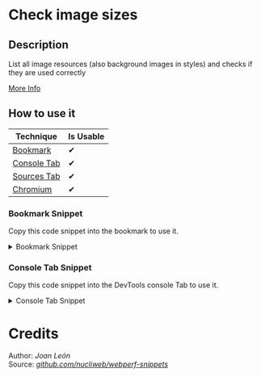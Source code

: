 # Check image sizes

## Description

List all image resources (also background images in styles) and checks if they are used correctly

[More Info](https://developer.mozilla.org/en-US/docs/Web/API/PerformanceResourceTiming)

## How to use it

<!-- START-HOW_TO[bookmark,console-tab,sources-tab,chromium] -->


| Technique   | Is Usable  |
| ----------- | ---------- |
| [Bookmark](https://github.com/push-based/web-performance-tools/blob/master/docs/how-to-use-it-with-bookmarks) |      ✔    | 
| [Console Tab](https://github.com/push-based/web-performance-tools/blob/master/docs/how-to-use-it-with-console-tab.md) |      ✔    | 
| [Sources Tab](https://github.com/push-based/web-performance-tools/blob/master/docs/how-to-use-it-with-sources-tab.md) |      ✔    | 
| [Chromium](https://github.com/push-based/web-performance-tools/blob/master/docs/how-to-use-it-with-chromium.md)       |      ✔    |
    


### Bookmark Snippet

Copy this code snippet into the bookmark to use it.



<details>

<summary>Bookmark Snippet</summary>


```javascript

javascript:(() => {function getImgs(sortBy) {
    var imgs = [];
    var resourceListEntries = performance.getEntriesByType("resource");
    resourceListEntries.forEach(function (_a) {
        var name = _a.name, transferSize = _a.transferSize, encodedBodySize = _a.encodedBodySize, decodedBodySize = _a.decodedBodySize, initiatorType = _a.initiatorType;
        if (initiatorType == "img") {
            imgs.push({
                name: name,
                transferSize: transferSize,
                decodedBodySize: decodedBodySize,
                encodedBodySize: encodedBodySize
            });
        }
    });
    var imgList = imgs.sort(function (a, b) {
        return b[sortBy] - a[sortBy];
    });
    return imgList;
}
console.table(getImgs("encodedBodySize"));
)()
``` 




</details>




### Console Tab Snippet

Copy this code snippet into the DevTools console Tab to use it.



<details>

<summary>Console Tab Snippet</summary>


```javascript

function getImgs(sortBy) {
    var imgs = [];
    var resourceListEntries = performance.getEntriesByType("resource");
    resourceListEntries.forEach(function (_a) {
        var name = _a.name, transferSize = _a.transferSize, encodedBodySize = _a.encodedBodySize, decodedBodySize = _a.decodedBodySize, initiatorType = _a.initiatorType;
        if (initiatorType == "img") {
            imgs.push({
                name: name,
                transferSize: transferSize,
                decodedBodySize: decodedBodySize,
                encodedBodySize: encodedBodySize
            });
        }
    });
    var imgList = imgs.sort(function (a, b) {
        return b[sortBy] - a[sortBy];
    });
    return imgList;
}
console.table(getImgs("encodedBodySize"));

``` 




</details>




<!-- END-HOW_TO -->













# Credits

Author: _Joan León_  
Source: _[github.com/nucliweb/webperf-snippets](https://github.com/nucliweb/webperf-snippets/blob/main/README.md#first-and-third-party-script-info)_  

